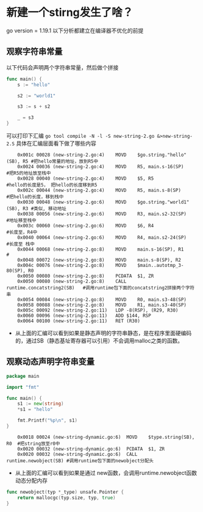 # 新建一个stirng发生了啥？
go version = 1.19.1
以下分析都建立在编译器不优化的前提

## 观察字符串常量
以下代码会声明两个字符串常量，然后做个拼接
```go
func main() {
	s := "hello"

	s2 := "world1"

	s3 := s + s2

	_ = s3
}
```
可以打印下汇编 `go tool compile -N -l -S new-string-2.go &>new-string-2.S` 具体在汇编层面看下做了哪些内容
```
	0x001c 00028 (new-string-2.go:4)	MOVD	$go.string."hello"(SB), R5 #把hello常量的地址，放到R5中
	0x0024 00036 (new-string-2.go:4)	MOVD	R5, main.s-16(SP)          #把R5的地址放至栈中
	0x0028 00040 (new-string-2.go:4)	MOVD	$5, R5                     #hello的长度是5， 把hello的长度移到R5
	0x002c 00044 (new-string-2.go:4)	MOVD	R5, main.s-8(SP)           #把hello的长度，移到栈中
	0x0030 00048 (new-string-2.go:6)	MOVD	$go.string."world1"(SB), R3 #类似, 移动地址
	0x0038 00056 (new-string-2.go:6)	MOVD	R3, main.s2-32(SP)          #地址移至栈中
	0x003c 00060 (new-string-2.go:6)	MOVD	$6, R4                      #长度至，R4中
	0x0040 00064 (new-string-2.go:6)	MOVD	R4, main.s2-24(SP)          #长度至 栈中
	0x0044 00068 (new-string-2.go:8)	MOVD	main.s-16(SP), R1           #
	0x0048 00072 (new-string-2.go:8)	MOVD	main.s-8(SP), R2
	0x004c 00076 (new-string-2.go:8)	MOVD	$main..autotmp_3-80(SP), R0
	0x0050 00080 (new-string-2.go:8)	PCDATA	$1, ZR
	0x0050 00080 (new-string-2.go:8)	CALL	runtime.concatstring2(SB)   #调用runtime包下面的concatstring2拼接两个字符串
	0x0054 00084 (new-string-2.go:8)	MOVD	R0, main.s3-48(SP)
	0x0058 00088 (new-string-2.go:8)	MOVD	R1, main.s3-40(SP)
	0x005c 00092 (new-string-2.go:11)	LDP	-8(RSP), (R29, R30)
	0x0060 00096 (new-string-2.go:11)	ADD	$144, RSP
	0x0064 00100 (new-string-2.go:11)	RET	(R30)
```

* 从上面的汇编可以看到如果是静态声明的字符串静态，是在程序里面硬编码的，通过SB（静态基址寄存器可以引用）不会调用malloc之类的函数。

## 观察动态声明字符串变量
```go
package main

import "fmt"

func main() {
	s1 := new(string)
	*s1 = "hello"

	fmt.Printf("%p\n", s1)
}
```

```
	0x0018 00024 (new-string-dynamic.go:6)	MOVD	$type.string(SB), R0  #把string放至r0中
	0x0020 00032 (new-string-dynamic.go:6)	PCDATA	$1, ZR
	0x0020 00032 (new-string-dynamic.go:6)	CALL	runtime.newobject(SB) #调用runtime包下面的newobject分配头
```
* 从上面的汇编可以看到如果是通过 new函数，会调用runtime.newobject函数动态分配内存

```go
func newobject(typ *_type) unsafe.Pointer {
	return mallocgc(typ.size, typ, true)
}
```

